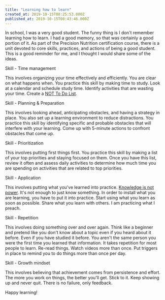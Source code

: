 ```yaml
---
title: "Learning how to learn"
created_at: 2019-10-15T08:25:53.000Z
published_at: 2019-10-15T08:43:46.000Z
---
```

In school, I was a very good student. The funny thing is I don't remember learning how to learn. I had a good memory, so that was certainly a good portion of it. As part of the Precision Nutrition certification course, there is a unit devoted to core skills, practices, and actions of being a good student. This is a good reminder for me, and I thought I would share some of the ideas.

Skill - Time management

This involves organizing your time effectively and efficiently. You are clear on what happens when. You practice this skill by making time to study. Look at a calendar and schedule study time. Identify activities that are wasting your time. Create a [NOT To Do List](https://200wordsaday.com/words/create-a-not-to-do-list-214545d18d08f8ffb1).

Skill - Planning & Preparation

This involves looking ahead, anticipating obstacles, and having a strategy in place. You also set up a learning environment to reduce distractions. You practice this skill by identifying specific and probable obstacles that will interfere with your learning. Come up with 5-minute actions to confront obstacles that come up. 

Skill - Prioritization

This involves putting first things first. You practice this skill by making a list of your top priorities and staying focused on them. Once you have this list, review it often and assess daily activities to determine how much time you are spending on activities that are related to top priorities.

Skill - Application

This involves putting what you've learned into practice. [Knowledge is not power](https://200wordsaday.com/words/knowledge-is-not-power-4565c0d3765a9013). It's not enough to just know something. In order to install what you are learning, you have to put it into practice. Start using what you learn as soon as possible. Share what you learn with others. I am practicing what I preach.

Skill - Repetition

This involves doing something over and over again. Think like a beginner and pretend like you don't know about a topic even if you heard about it before. Even if you have studied it before. You aren't the same person you were the first time you learned that information. It takes repetition for most people to learn. Re-read things. Watch videos more than once. Put triggers in place to remind you to do things more than once per day.

Skill - Growth mindset

This involves believing that achievement comes from persistence and effort. The more you work on things, the better you'll get. Stick to it. Keep showing up and never quit. There is no failure, only feedback.

Happy learning!
